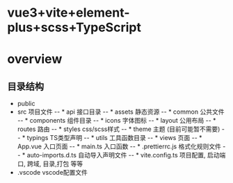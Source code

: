 # vue3+vite+element-plus+scss+TypeScript

# overview 


## 目录结构
- public
- src  项目文件
-- * api   接口目录
-- * assets 静态资源
-- * common 公共文件
-- * components 组件目录
-- * icons 字体图标 
-- * layout 公用布局
-- * routes 路由
-- * styles css/scss样式
-- * theme  主题 (目前可能暂不需要)
-- * typings  TS类型声明
-- * utils  工具函数目录
-- * views  页面
-- * App.vue  入口页面
-- * main.ts  入口函数
-- * .prettierrc.js  格式化规则文件
-- * auto-imports.d.ts  自动导入声明文件
-- * vite.config.ts  项目配置, 启动端口, 跨域, 目录,打包 等等
- .vscode  vscode配置文件